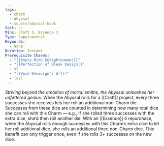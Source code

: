 ```yaml
---
tags:
  - charm
  - Abyssal
  - source/abyssal-book
Cost: —;
Mins: Craft 5, Essence 3
Type: Supplemental
Keywords:
  - None
Duration: Instant
Prerequisite Charms:
  - "[[Empty Mind Enlightenment]]"
  - "[[Perfection of Bleak Design]]"
  - x2
  - "[[Void Demiurge’s Art]]"
  - (x2)
---
```

*Striving beyond the ambition of mortal smiths, the Abyssal unleashes her unfettered genius.*
When the Abyssal rolls for a [[Craft]] project, every three successes she receives lets her roll an additional non-Charm die. Successes from these dice are counted in determining how many total dice she can roll with this Charm — e.g., if she rolled three successes with the extra dice, she’d then roll another die.
With an [[Essence]] 4 repurchase, when the Abyssal rolls enough successes with this Charm’s extra dice to let her roll additional dice, she rolls an additional three non-Charm dice. This benefit can only trigger once, even if she rolls 3+ successes on the new dice.